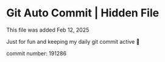 # Git Auto Commit | Hidden File

This file was added Feb 12, 2025

Just for fun and keeping my daily git commit active 🤪

commit number: 191286
